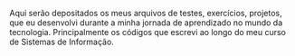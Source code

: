Aqui serão depositados os meus arquivos de testes, exercícios, projetos, que eu desenvolvi durante a minha jornada de aprendizado no mundo da tecnologia.
Principalmente os códigos que escrevi ao longo do meu curso de Sistemas de Informação.
